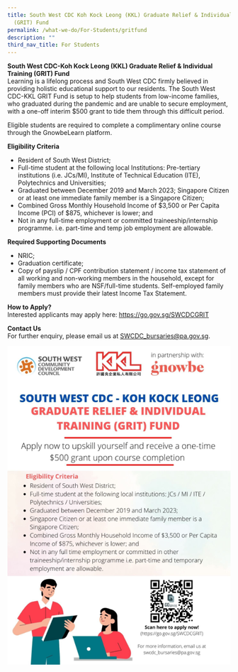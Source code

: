 ```yaml
---
title: South West CDC Koh Kock Leong (KKL) Graduate Relief & Individual Training
  (GRIT) Fund
permalink: /what-we-do/For-Students/gritfund
description: ""
third_nav_title: For Students
---
```

**South West CDC-Koh Kock Leong (KKL) Graduate Relief & Individual Training (GRIT) Fund**<br>
Learning is a lifelong process and South West CDC firmly believed in providing holistic educational support to our residents. The South West CDC-KKL GRIT Fund is setup to help students from low-income families, who graduated during the pandemic and are unable to secure employment, with a one-off interim $500 grant to tide them through this difficult period.

Eligible students are required to complete a complimentary online course through the GnowbeLearn platform.

**Eligibility Criteria**<br>
* Resident of South West District;
* Full-time student at the following local Institutions: Pre-tertiary institutions (i.e. JCs/MI), Institute of Technical Education (ITE), Polytechnics and Universities;
* Graduated between December 2019 and March 2023;
Singapore Citizen or at least one immediate family member is a Singapore Citizen;
* Combined Gross Monthly Household Income of $3,500 or Per Capita Income (PCI) of $875, whichever is lower; and
* Not in any full-time employment or committed traineeship/internship programme. i.e. part-time and temp job employment are allowable.

**Required Supporting Documents**
* NRIC;
* Graduation certificate;
* Copy of payslip / CPF contribution statement / income tax statement of all working and non-working members in the household, except for family members who are NSF/full-time students. Self-employed family members must provide their latest Income Tax Statement.

**How to Apply?**<br>
Interested applicants may apply here: https://go.gov.sg/SWCDCGRIT

**Contact Us**<br>
For further enquiry, please email us at SWCDC_bursaries@pa.gov.sg.
<br>

![gritfund](/images/grit.png)
